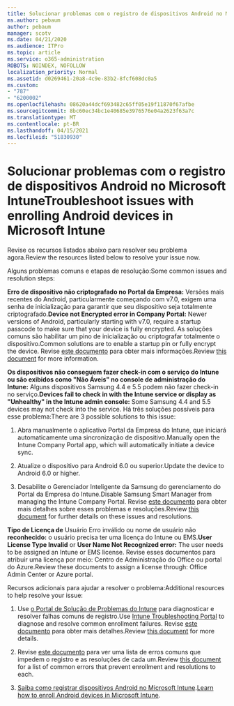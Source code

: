 ```yaml
---
title: Solucionar problemas com o registro de dispositivos Android no Microsoft Intune
ms.author: pebaum
author: pebaum
manager: scotv
ms.date: 04/21/2020
ms.audience: ITPro
ms.topic: article
ms.service: o365-administration
ROBOTS: NOINDEX, NOFOLLOW
localization_priority: Normal
ms.assetid: d0269461-20a8-4c9e-83b2-8fcf608dc0a5
ms.custom:
- "787"
- "6200002"
ms.openlocfilehash: 08620a44dcf693482c65ff05e19f11870f67afbe
ms.sourcegitcommit: 8bc60ec34bc1e40685e3976576e04a2623f63a7c
ms.translationtype: MT
ms.contentlocale: pt-BR
ms.lasthandoff: 04/15/2021
ms.locfileid: "51830930"
---
```

# <a name="troubleshoot-issues-with-enrolling-android-devices-in-microsoft-intune"></a><span data-ttu-id="f5e48-102">Solucionar problemas com o registro de dispositivos Android no Microsoft Intune</span><span class="sxs-lookup"><span data-stu-id="f5e48-102">Troubleshoot issues with enrolling Android devices in Microsoft Intune</span></span>

<span data-ttu-id="f5e48-103">Revise os recursos listados abaixo para resolver seu problema agora.</span><span class="sxs-lookup"><span data-stu-id="f5e48-103">Review the resources listed below to resolve your issue now.</span></span>
  
<span data-ttu-id="f5e48-104">Alguns problemas comuns e etapas de resolução:</span><span class="sxs-lookup"><span data-stu-id="f5e48-104">Some common issues and resolution steps:</span></span>
  
 <span data-ttu-id="f5e48-105">**Erro de dispositivo não criptografado no Portal da Empresa:** Versões mais recentes do Android, particularmente começando com v7.0, exigem uma senha de inicialização para garantir que seu dispositivo seja totalmente criptografado.</span><span class="sxs-lookup"><span data-stu-id="f5e48-105">**Device not Encrypted error in Company Portal:** Newer versions of Android, particularly starting with v7.0, require a startup passcode to make sure that your device is fully encrypted.</span></span> <span data-ttu-id="f5e48-106">As soluções comuns são habilitar um pino de inicialização ou criptografar totalmente o dispositivo.</span><span class="sxs-lookup"><span data-stu-id="f5e48-106">Common solutions are to enable a startup pin or fully encrypt the device.</span></span> <span data-ttu-id="f5e48-107">Revise [este documento](https://docs.microsoft.com/intune-user-help/your-device-appears-encrypted-but-cp-says-otherwise-android) para obter mais informações.</span><span class="sxs-lookup"><span data-stu-id="f5e48-107">Review [this document](https://docs.microsoft.com/intune-user-help/your-device-appears-encrypted-but-cp-says-otherwise-android) for more information.</span></span>
  
 <span data-ttu-id="f5e48-108">**Os dispositivos não conseguem fazer check-in com o serviço do Intune ou são exibidos como "Não Áveis" no console de administração do Intune:** Alguns dispositivos Samsung 4.4 e 5.5 podem não fazer check-in no serviço.</span><span class="sxs-lookup"><span data-stu-id="f5e48-108">**Devices fail to check in with the Intune service or display as "Unhealthy" in the Intune admin console:** Some Samsung 4.4 and 5.5 devices may not check into the service.</span></span> <span data-ttu-id="f5e48-109">Há três soluções possíveis para esse problema:</span><span class="sxs-lookup"><span data-stu-id="f5e48-109">There are 3 possible solutions to this issue:</span></span>
  
1. <span data-ttu-id="f5e48-110">Abra manualmente o aplicativo Portal da Empresa do Intune, que iniciará automaticamente uma sincronização de dispositivo.</span><span class="sxs-lookup"><span data-stu-id="f5e48-110">Manually open the Intune Company Portal app, which will automatically initiate a device sync.</span></span>

2. <span data-ttu-id="f5e48-111">Atualize o dispositivo para Android 6.0 ou superior.</span><span class="sxs-lookup"><span data-stu-id="f5e48-111">Update the device to Android 6.0 or higher.</span></span>

3. <span data-ttu-id="f5e48-112">Desabilite o Gerenciador Inteligente da Samsung do gerenciamento do Portal da Empresa do Intune.</span><span class="sxs-lookup"><span data-stu-id="f5e48-112">Disable Samsung Smart Manager from managing the Intune Company Portal.</span></span> <span data-ttu-id="f5e48-113">Revise [este documento](https://docs.microsoft.com/troubleshoot/mem/intune/troubleshoot-device-enrollment-in-intune#devices-fail-to-check-in-with-the-intune-service-and-display-as-unhealthy-in-the-intune-admin-console) para obter mais detalhes sobre esses problemas e resoluções.</span><span class="sxs-lookup"><span data-stu-id="f5e48-113">Review [this document](https://docs.microsoft.com/troubleshoot/mem/intune/troubleshoot-device-enrollment-in-intune#devices-fail-to-check-in-with-the-intune-service-and-display-as-unhealthy-in-the-intune-admin-console) for further details on these issues and resolutions.</span></span>

 <span data-ttu-id="f5e48-114">**Tipo de Licença de** Usuário Erro inválido ou nome de usuário não **reconhecido:** o usuário precisa ter uma licença do Intune ou EMS.</span><span class="sxs-lookup"><span data-stu-id="f5e48-114">**User License Type Invalid** or **User Name Not Recognized error:** The user needs to be assigned an Intune or EMS license.</span></span> <span data-ttu-id="f5e48-115">Revise esses documentos para atribuir uma licença por meio: Centro de Administração do Office ou portal do Azure.</span><span class="sxs-lookup"><span data-stu-id="f5e48-115">Review these documents to assign a license through: Office Admin Center or Azure portal.</span></span>
  
<span data-ttu-id="f5e48-116">Recursos adicionais para ajudar a resolver o problema:</span><span class="sxs-lookup"><span data-stu-id="f5e48-116">Additional resources to help resolve your issue:</span></span>
  
1. <span data-ttu-id="f5e48-117">Use [o Portal de Solução de Problemas do Intune](https://devicemanagement.microsoft.com/#blade/Microsoft_Intune_DeviceSettings/TroubleshootBlade) para diagnosticar e resolver falhas comuns de registro.</span><span class="sxs-lookup"><span data-stu-id="f5e48-117">Use [Intune Troubleshooting Portal](https://devicemanagement.microsoft.com/#blade/Microsoft_Intune_DeviceSettings/TroubleshootBlade) to diagnose and resolve common enrollment failures.</span></span> <span data-ttu-id="f5e48-118">Revise [este documento](https://docs.microsoft.com/intune/help-desk-operators) para obter mais detalhes.</span><span class="sxs-lookup"><span data-stu-id="f5e48-118">Review [this document](https://docs.microsoft.com/intune/help-desk-operators) for more details.</span></span>

2. <span data-ttu-id="f5e48-119">Revise [este documento](https://docs.microsoft.com/troubleshoot/mem/intune/troubleshoot-device-enrollment-in-intune) para ver uma lista de erros comuns que impedem o registro e as resoluções de cada um.</span><span class="sxs-lookup"><span data-stu-id="f5e48-119">Review [this document](https://docs.microsoft.com/troubleshoot/mem/intune/troubleshoot-device-enrollment-in-intune) for a list of common errors that prevent enrollment and resolutions to each.</span></span>

3. <span data-ttu-id="f5e48-120">[Saiba como registrar dispositivos Android no Microsoft Intune](https://docs.microsoft.com/intune/android-enroll).</span><span class="sxs-lookup"><span data-stu-id="f5e48-120">[Learn how to enroll Android devices in Microsoft Intune](https://docs.microsoft.com/intune/android-enroll).</span></span>
